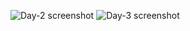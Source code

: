 ![Day-2 screenshot](https://github.com/user-attachments/assets/eafb33a4-f5ae-4ba3-b3e2-889632ae36c3)
![Day-3 screenshot](https://github.com/user-attachments/assets/57c4f955-cbf9-4218-997b-db06b68d8859)
